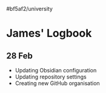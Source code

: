 #bf5af2/university 

# James' Logbook

## 28 Feb

- Updating Obsidian configuration
- Updating repository settings
- Creating new GitHub organisation
